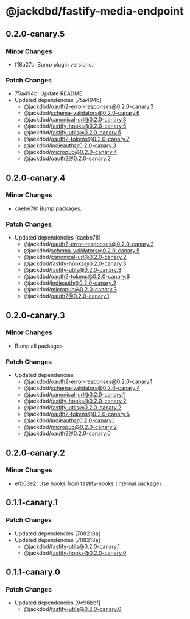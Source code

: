 # @jackdbd/fastify-media-endpoint

## 0.2.0-canary.5

### Minor Changes

- f18a27c: Bump plugin versions.

### Patch Changes

- 75a494b: Update README.
- Updated dependencies [75a494b]
  - @jackdbd/oauth2-error-responses@0.2.0-canary.3
  - @jackdbd/schema-validators@0.2.0-canary.6
  - @jackdbd/canonical-url@0.2.0-canary.3
  - @jackdbd/fastify-hooks@0.2.0-canary.5
  - @jackdbd/fastify-utils@0.2.0-canary.5
  - @jackdbd/oauth2-tokens@0.2.0-canary.7
  - @jackdbd/indieauth@0.2.0-canary.3
  - @jackdbd/micropub@0.2.0-canary.4
  - @jackdbd/oauth2@0.2.0-canary.2

## 0.2.0-canary.4

### Minor Changes

- caebe78: Bump packages.

### Patch Changes

- Updated dependencies [caebe78]
  - @jackdbd/oauth2-error-responses@0.2.0-canary.2
  - @jackdbd/schema-validators@0.2.0-canary.5
  - @jackdbd/canonical-url@0.2.0-canary.2
  - @jackdbd/fastify-hooks@0.2.0-canary.3
  - @jackdbd/fastify-utils@0.2.0-canary.3
  - @jackdbd/oauth2-tokens@0.2.0-canary.6
  - @jackdbd/indieauth@0.2.0-canary.2
  - @jackdbd/micropub@0.2.0-canary.3
  - @jackdbd/oauth2@0.2.0-canary.1

## 0.2.0-canary.3

### Minor Changes

- Bump all packages.

### Patch Changes

- Updated dependencies
  - @jackdbd/oauth2-error-responses@0.2.0-canary.1
  - @jackdbd/schema-validators@0.2.0-canary.4
  - @jackdbd/canonical-url@0.2.0-canary.1
  - @jackdbd/fastify-hooks@0.2.0-canary.2
  - @jackdbd/fastify-utils@0.2.0-canary.2
  - @jackdbd/oauth2-tokens@0.2.0-canary.5
  - @jackdbd/indieauth@0.2.0-canary.1
  - @jackdbd/micropub@0.2.0-canary.2
  - @jackdbd/oauth2@0.2.0-canary.0

## 0.2.0-canary.2

### Minor Changes

- efb63e2: Use hooks from fastify-hooks (internal package).

## 0.1.1-canary.1

### Patch Changes

- Updated dependencies [708218a]
- Updated dependencies [708218a]
  - @jackdbd/fastify-utils@0.2.0-canary.1
  - @jackdbd/fastify-hooks@0.2.0-canary.0

## 0.1.1-canary.0

### Patch Changes

- Updated dependencies [9c96bbf]
  - @jackdbd/fastify-utils@0.2.0-canary.0
